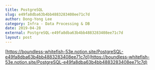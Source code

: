 ```yaml
---
title: PostgreSQL
slug: e49fa8dba63b4bb4883283408ee71c7d
author: Dong-Yong Lee
category: Infra - Data Processing & DB
date: 2019-04-28
external: PostgreSQL-e49fa8dba63b4bb4883283408ee71c7d
layout: post
---
```


[https://boundless-whitefish-53e.notion.site/PostgreSQL-e49fa8dba63b4bb4883283408ee71c7d](https://boundless-whitefish-53e.notion.site/PostgreSQL-e49fa8dba63b4bb4883283408ee71c7d)